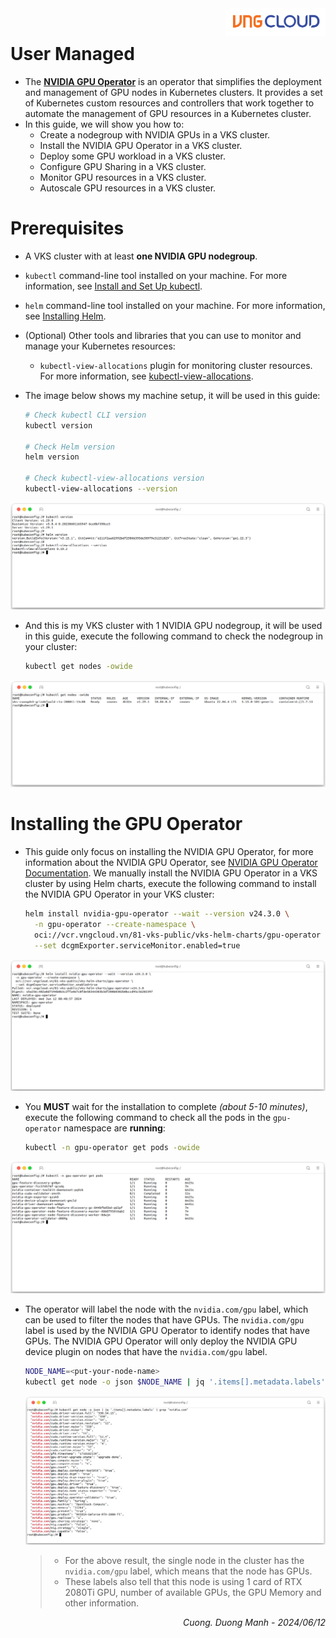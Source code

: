 <div style="float: right;"><img src="../../images/01.png" width="160px" /></div><br>


# User Managed
- The **[NVIDIA GPU Operator](https://github.com/NVIDIA/gpu-operator)** is an operator that simplifies the deployment and management of GPU nodes in Kubernetes clusters. It provides a set of Kubernetes custom resources and controllers that work together to automate the management of GPU resources in a Kubernetes cluster.
- In this guide, we will show you how to:
  - Create a nodegroup with NVIDIA GPUs in a VKS cluster.
  - Install the NVIDIA GPU Operator in a VKS cluster.
  - Deploy some GPU workload in a VKS cluster.
  - Configure GPU Sharing in a VKS cluster.
  - Monitor GPU resources in a VKS cluster.
  - Autoscale GPU resources in a VKS cluster.

# Prerequisites
- A VKS cluster with at least **one NVIDIA GPU nodegroup**.
- `kubectl` command-line tool installed on your machine. For more information, see [Install and Set Up kubectl](https://kubernetes.io/docs/tasks/tools/install-kubectl/).
- `helm` command-line tool installed on your machine. For more information, see [Installing Helm](https://helm.sh/docs/intro/install/).
- (Optional) Other tools and libraries that you can use to monitor and manage your Kubernetes resources:
  - `kubectl-view-allocations` plugin for monitoring cluster resources. For more information, see [kubectl-view-allocations](https://github.com/davidB/kubectl-view-allocations).

- The image below shows my machine setup, it will be used in this guide:
  ```bash
  # Check kubectl CLI version
  kubectl version

  # Check Helm version
  helm version
  
  # Check kubectl-view-allocations version
  kubectl-view-allocations --version
  ```

<center>

  ![](./../../images/nodegroup/02.png)

</center>

- And this is my VKS cluster with 1 NVIDIA GPU nodegroup, it will be used in this guide, execute the following command to check the nodegroup in your cluster:
  ```bash
  kubectl get nodes -owide
  ```

<center>

  ![](./../../images/nodegroup/01.1.png)

</center>

# Installing the GPU Operator
- This guide only focus on installing the NVIDIA GPU Operator, for more information about the NVIDIA GPU Operator, see [NVIDIA GPU Operator Documentation](https://docs.nvidia.com/datacenter/cloud-native/gpu-operator/latest/getting-started.html). We manually install the NVIDIA GPU Operator in a VKS cluster by using Helm charts, execute the following command to install the NVIDIA GPU Operator in your VKS cluster:
  ```bash
  helm install nvidia-gpu-operator --wait --version v24.3.0 \
    -n gpu-operator --create-namespace \
    oci://vcr.vngcloud.vn/81-vks-public/vks-helm-charts/gpu-operator \
    --set dcgmExporter.serviceMonitor.enabled=true
  ```

<center>

  ![](./../../images/nodegroup/03.png)

</center>

- You **MUST** wait for the installation to complete _(about 5-10 minutes)_, execute the following command to check all the pods in the `gpu-operator` namespace are **running**:
  ```bash
  kubectl -n gpu-operator get pods -owide
  ```

<center>

  ![](./../../images/nodegroup/04.png)

</center>

- The operator will label the node with the `nvidia.com/gpu` label, which can be used to filter the nodes that have GPUs. The `nvidia.com/gpu` label is used by the NVIDIA GPU Operator to identify nodes that have GPUs. The NVIDIA GPU Operator will only deploy the NVIDIA GPU device plugin on nodes that have the `nvidia.com/gpu` label.
  ```bash
  NODE_NAME=<put-your-node-name>
  kubectl get node -o json $NODE_NAME | jq '.items[].metadata.labels' | grep "nvidia.com"
  ```
  <center>

    ![](./../../images/nodegroup/05.png)

  </center>

  > - For the above result, the single node in the cluster has the `nvidia.com/gpu` label, which means that the node has GPUs.
  > - These labels also tell that this node is using 1 card of RTX 2080Ti GPU, number of available GPUs, the GPU Memory and other information.

<div style="float: right;">
<i>Cuong. Duong Manh - 2024/06/12</i>
</div>